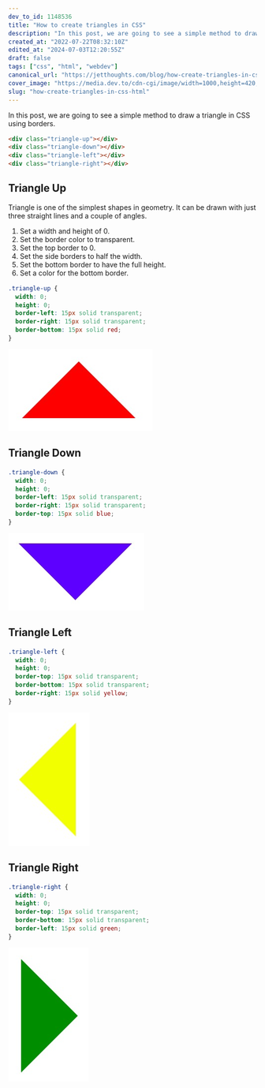 ```yaml
---
dev_to_id: 1148536
title: "How to create triangles in CSS"
description: "In this post, we are going to see a simple method to draw a triangle in CSS using borders.    &lt;div..."
created_at: "2022-07-22T08:32:10Z"
edited_at: "2024-07-03T12:20:55Z"
draft: false
tags: ["css", "html", "webdev"]
canonical_url: "https://jetthoughts.com/blog/how-create-triangles-in-css-html/"
cover_image: "https://media.dev.to/cdn-cgi/image/width=1000,height=420,fit=cover,gravity=auto,format=auto/https%3A%2F%2Fdev-to-uploads.s3.amazonaws.com%2Fuploads%2Farticles%2Ftk93al7i9cx2fdgv1ozn.png"
slug: "how-create-triangles-in-css-html"
---
```

In this post, we are going to see a simple method to draw a triangle in CSS using borders.
```html
<div class="triangle-up"></div>
<div class="triangle-down"></div>
<div class="triangle-left"></div>
<div class="triangle-right"></div>
```

## Triangle Up
Triangle is one of the simplest shapes in geometry. It can be drawn with just three straight lines and a couple of angles.

1. Set a width and height of 0.
2. Set the border color to transparent.
3. Set the top border to 0.
4. Set the side borders to half the width.
5. Set the bottom border to have the full height.
6. Set a color for the bottom border.

```css
.triangle-up {
  width: 0; 
  height: 0; 
  border-left: 15px solid transparent;
  border-right: 15px solid transparent; 
  border-bottom: 15px solid red;
}
```
![Image description](https://raw.githubusercontent.com/jetthoughts/jetthoughts.github.io/master/static/assets/img/blog/how-create-triangles-in-css-html/file_0.png)

## Triangle Down
```css
.triangle-down {
  width: 0; 
  height: 0; 
  border-left: 15px solid transparent;
  border-right: 15px solid transparent;
  border-top: 15px solid blue;
}
```
![Image description](https://raw.githubusercontent.com/jetthoughts/jetthoughts.github.io/master/static/assets/img/blog/how-create-triangles-in-css-html/file_1.png)

## Triangle Left
```css
.triangle-left {
  width: 0; 
  height: 0; 
  border-top: 15px solid transparent;
  border-bottom: 15px solid transparent; 
  border-right: 15px solid yellow; 
}
```
![Image description](https://raw.githubusercontent.com/jetthoughts/jetthoughts.github.io/master/static/assets/img/blog/how-create-triangles-in-css-html/file_2.png)

## Triangle Right
```css
.triangle-right {
  width: 0; 
  height: 0; 
  border-top: 15px solid transparent;
  border-bottom: 15px solid transparent;
  border-left: 15px solid green;
}
```
![Image description](https://raw.githubusercontent.com/jetthoughts/jetthoughts.github.io/master/static/assets/img/blog/how-create-triangles-in-css-html/file_3.png)
 

